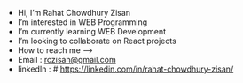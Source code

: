 -  Hi, I’m Rahat Chowdhury Zisan
-  I’m interested in WEB Programming
-  I’m currently learning WEB Development
-  I’m looking to collaborate on React projects
-  How to reach me --> 
-  Email : rczisan@gmail.com
-  linkedIn : # https://linkedin.com/in/rahat-chowdhury-zisan/


<!---
rahatAust131/rahatAust131 is a ✨ special ✨ repository because its `README.md` (this file) appears on your GitHub profile.
You can click the Preview link to take a look at your changes.
--->
